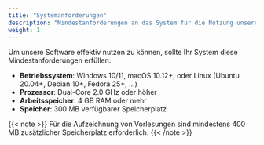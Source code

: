 ```yaml
---
title: "Systemanforderungen"
description: "Mindestanforderungen an das System für die Nutzung unserer Software."
weight: 1
---
```


Um unsere Software effektiv nutzen zu können, sollte Ihr System diese Mindestanforderungen erfüllen:

  * **Betriebssystem**: Windows 10/11, macOS 10.12+, oder Linux (Ubuntu 20.04+, Debian 10+, Fedora 25+, ...)
  * **Prozessor**: Dual-Core 2.0 GHz oder höher
  * **Arbeitsspeicher**: 4 GB RAM oder mehr
  * **Speicher**: 300 MB verfügbarer Speicherplatz

{{< note >}}
Für die Aufzeichnung von Vorlesungen sind mindestens 400 MB zusätzlicher Speicherplatz erforderlich.
{{< /note >}}